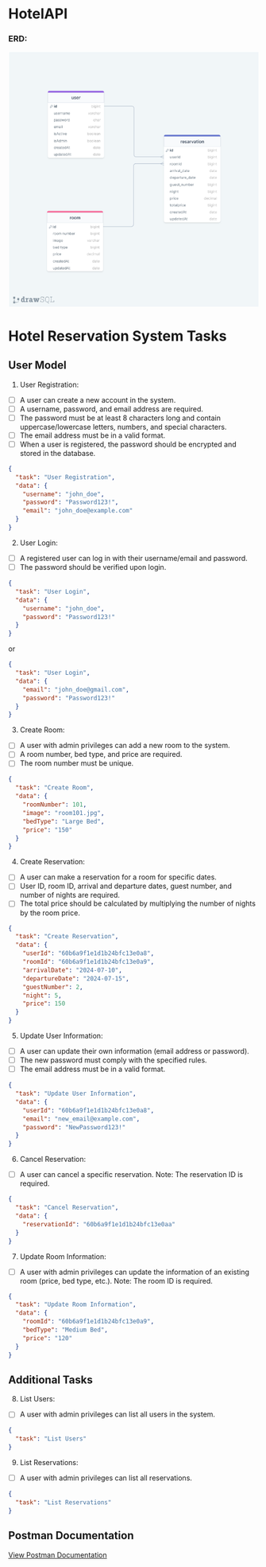 # HotelAPI

### ERD:

![ERD](./erdHotelApi.png)

# Hotel Reservation System Tasks

## User Model

1. User Registration:

- [ ] A user can create a new account in the system.
- [ ] A username, password, and email address are required.
- [ ] The password must be at least 8 characters long and contain uppercase/lowercase letters, numbers, and special characters.
- [ ] The email address must be in a valid format.
- [ ] When a user is registered, the password should be encrypted and stored in the database.

```json
{
  "task": "User Registration",
  "data": {
    "username": "john_doe",
    "password": "Password123!",
    "email": "john_doe@example.com"
  }
}
```

2. User Login:

- [ ] A registered user can log in with their username/email and password.
- [ ] The password should be verified upon login.

```json
{
  "task": "User Login",
  "data": {
    "username": "john_doe",
    "password": "Password123!"
  }
}
```

or

```json
{
  "task": "User Login",
  "data": {
    "email": "john_doe@gmail.com",
    "password": "Password123!"
  }
}
```

3.  Create Room:

- [ ] A user with admin privileges can add a new room to the system.
- [ ] A room number, bed type, and price are required.
- [ ] The room number must be unique.

```json
{
  "task": "Create Room",
  "data": {
    "roomNumber": 101,
    "image": "room101.jpg",
    "bedType": "Large Bed",
    "price": "150"
  }
}
```

4. Create Reservation:

- [ ] A user can make a reservation for a room for specific dates.
- [ ] User ID, room ID, arrival and departure dates, guest number, and number of nights are required.
- [ ] The total price should be calculated by multiplying the number of nights by the room price.

```json
{
  "task": "Create Reservation",
  "data": {
    "userId": "60b6a9f1e1d1b24bfc13e0a8",
    "roomId": "60b6a9f1e1d1b24bfc13e0a9",
    "arrivalDate": "2024-07-10",
    "departureDate": "2024-07-15",
    "guestNumber": 2,
    "night": 5,
    "price": 150
  }
}
```

5. Update User Information:

- [ ] A user can update their own information (email address or password).
- [ ] The new password must comply with the specified rules.
- [ ] The email address must be in a valid format.

```json
{
  "task": "Update User Information",
  "data": {
    "userId": "60b6a9f1e1d1b24bfc13e0a8",
    "email": "new_email@example.com",
    "password": "NewPassword123!"
  }
}
```

6. Cancel Reservation:

- [ ] A user can cancel a specific reservation.
      Note: The reservation ID is required.

```json
{
  "task": "Cancel Reservation",
  "data": {
    "reservationId": "60b6a9f1e1d1b24bfc13e0aa"
  }
}
```

7. Update Room Information:

- [ ] A user with admin privileges can update the information of an existing room (price, bed type, etc.).
      Note: The room ID is required.

```json
{
  "task": "Update Room Information",
  "data": {
    "roomId": "60b6a9f1e1d1b24bfc13e0a9",
    "bedType": "Medium Bed",
    "price": "120"
  }
}
```

## Additional Tasks

8. List Users:

- [ ] A user with admin privileges can list all users in the system.

```json
{
  "task": "List Users"
}
```

9. List Reservations:

- [ ] A user with admin privileges can list all reservations.

```json
{
  "task": "List Reservations"
}
```

## Postman Documentation

[View Postman Documentation]()
